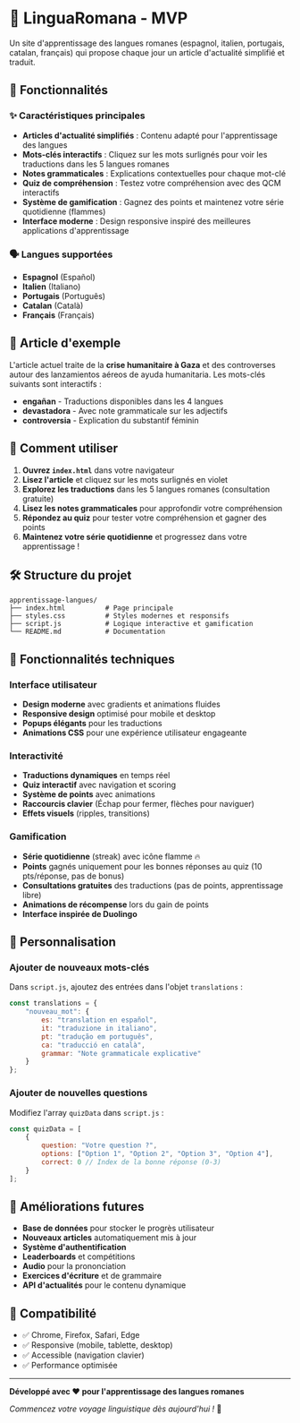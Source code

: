 # 🌟 LinguaRomana - MVP

Un site d'apprentissage des langues romanes (espagnol, italien, portugais, catalan, français) qui propose chaque jour un article d'actualité simplifié et traduit.

## 🚀 Fonctionnalités

### ✨ Caractéristiques principales

- **Articles d'actualité simplifiés** : Contenu adapté pour l'apprentissage des langues
- **Mots-clés interactifs** : Cliquez sur les mots surlignés pour voir les traductions dans les 5 langues romanes
- **Notes grammaticales** : Explications contextuelles pour chaque mot-clé
- **Quiz de compréhension** : Testez votre compréhension avec des QCM interactifs
- **Système de gamification** : Gagnez des points et maintenez votre série quotidienne (flammes)
- **Interface moderne** : Design responsive inspiré des meilleures applications d'apprentissage

### 🗣️ Langues supportées

- **Espagnol** (Español)
- **Italien** (Italiano)  
- **Portugais** (Português)
- **Catalan** (Català)
- **Français** (Français)

## 📖 Article d'exemple

L'article actuel traite de la **crise humanitaire à Gaza** et des controverses autour des lanzamientos aéreos de ayuda humanitaria. Les mots-clés suivants sont interactifs :

- **engañan** - Traductions disponibles dans les 4 langues
- **devastadora** - Avec note grammaticale sur les adjectifs
- **controversia** - Explication du substantif féminin

## 🎯 Comment utiliser

1. **Ouvrez `index.html`** dans votre navigateur
2. **Lisez l'article** et cliquez sur les mots surlignés en violet
3. **Explorez les traductions** dans les 5 langues romanes (consultation gratuite)
4. **Lisez les notes grammaticales** pour approfondir votre compréhension
5. **Répondez au quiz** pour tester votre compréhension et gagner des points
6. **Maintenez votre série quotidienne** et progressez dans votre apprentissage !

## 🛠️ Structure du projet

```
apprentissage-langues/
├── index.html          # Page principale
├── styles.css          # Styles modernes et responsifs
├── script.js           # Logique interactive et gamification
└── README.md           # Documentation
```

## 🎨 Fonctionnalités techniques

### Interface utilisateur
- **Design moderne** avec gradients et animations fluides
- **Responsive design** optimisé pour mobile et desktop
- **Popups élégants** pour les traductions
- **Animations CSS** pour une expérience utilisateur engageante

### Interactivité
- **Traductions dynamiques** en temps réel
- **Quiz interactif** avec navigation et scoring
- **Système de points** avec animations
- **Raccourcis clavier** (Échap pour fermer, flèches pour naviguer)
- **Effets visuels** (ripples, transitions)

### Gamification
- **Série quotidienne** (streak) avec icône flamme 🔥
- **Points** gagnés uniquement pour les bonnes réponses au quiz (10 pts/réponse, pas de bonus)
- **Consultations gratuites** des traductions (pas de points, apprentissage libre)
- **Animations de récompense** lors du gain de points
- **Interface inspirée de Duolingo**

## 🔧 Personnalisation

### Ajouter de nouveaux mots-clés

Dans `script.js`, ajoutez des entrées dans l'objet `translations` :

```javascript
const translations = {
    "nouveau_mot": {
        es: "translation en español",
        it: "traduzione in italiano", 
        pt: "tradução em português",
        ca: "traducció en català",
        grammar: "Note grammaticale explicative"
    }
};
```

### Ajouter de nouvelles questions

Modifiez l'array `quizData` dans `script.js` :

```javascript
const quizData = [
    {
        question: "Votre question ?",
        options: ["Option 1", "Option 2", "Option 3", "Option 4"],
        correct: 0 // Index de la bonne réponse (0-3)
    }
];
```

## 🚀 Améliorations futures

- **Base de données** pour stocker le progrès utilisateur
- **Nouveaux articles** automatiquement mis à jour
- **Système d'authentification** 
- **Leaderboards** et compétitions
- **Audio** pour la prononciation
- **Exercices d'écriture** et de grammaire
- **API d'actualités** pour le contenu dynamique

## 📱 Compatibilité

- ✅ Chrome, Firefox, Safari, Edge
- ✅ Responsive (mobile, tablette, desktop)
- ✅ Accessible (navigation clavier)
- ✅ Performance optimisée

---

**Développé avec ❤️ pour l'apprentissage des langues romanes**

*Commencez votre voyage linguistique dès aujourd'hui !* 🌟
